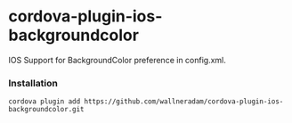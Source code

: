 # cordova-plugin-ios-backgroundcolor
IOS Support for BackgroundColor preference in config.xml.

### Installation
```
cordova plugin add https://github.com/wallneradam/cordova-plugin-ios-backgroundcolor.git
```
